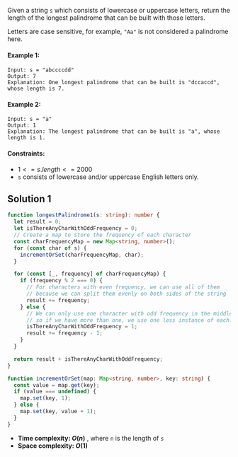 Given a string `s` which consists of lowercase or uppercase letters, return the length of the longest palindrome that can be built with those letters.

Letters are case sensitive, for example, `"Aa"` is not considered a palindrome here.

#### Example 1:

```
Input: s = "abccccdd"
Output: 7
Explanation: One longest palindrome that can be built is "dccaccd", whose length is 7.
```

#### Example 2:

```
Input: s = "a"
Output: 1
Explanation: The longest palindrome that can be built is "a", whose length is 1.
```

#### Constraints:

- $1 <= s.length <= 2000$
- `s` consists of lowercase and/or uppercase English letters only.

## Solution 1

```ts
function longestPalindrome1(s: string): number {
  let result = 0;
  let isThereAnyCharWithOddFrequency = 0;
  // Create a map to store the frequency of each character
  const charFrequencyMap = new Map<string, number>();
  for (const char of s) {
    incrementOrSet(charFrequencyMap, char);
  }

  for (const [_, frequency] of charFrequencyMap) {
    if (frequency % 2 === 0) {
      // For characters with even frequency, we can use all of them
      // because we can split them evenly on both sides of the string
      result += frequency;
    } else {
      // We can only use one character with odd frequency in the middle,
      // so if we have more than one, we use one less instance of each.
      isThereAnyCharWithOddFrequency = 1;
      result += frequency - 1;
    }
  }

  return result + isThereAnyCharWithOddFrequency;
}

function incrementOrSet(map: Map<string, number>, key: string) {
  const value = map.get(key);
  if (value === undefined) {
    map.set(key, 1);
  } else {
    map.set(key, value + 1);
  }
}
```

- **Time complexity: $O(n)$** , where `n` is the length of `s`
- **Space complexity: $O(1)$**
